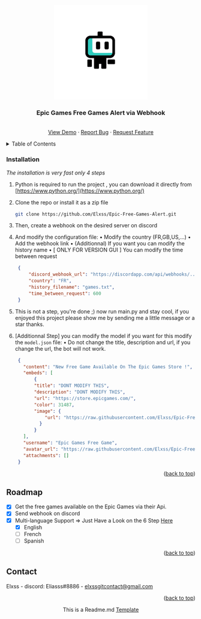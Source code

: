 <a name="readme-top"></a>

<!-- PROJECT LOGO -->
<br />
<div align="center">
  <a href="https://github.com/Elxss/Epic-Free-Games-Alert">
    <img src="images/logo.png" alt="Logo" width="250" height="250">
  </a>

  <h3 align="center">Epic Games Free Games Alert via Webhook</h3>

  <p align="center">
    <br />
    <a href="https://github.com/Elxss/Epic-Free-Games-Alert">View Demo</a>
    ·
    <a href="https://github.com/Elxss/Epic-Free-Games-Alert/issues">Report Bug</a>
    ·
    <a href="https://github.com/Elxss/Epic-Free-Games-Alert/issues">Request Feature</a>
  </p>
</div>



<!-- TABLE OF CONTENTS -->
<details>
  <summary>Table of Contents</summary>
  <ol>
    <li><a href="#installation">Installation</a></li>
    </li>
    <li><a href="#roadmap">Roadmap</a></li>
    <li><a href="#contact">Contact</a></li>
  </ol>
</details>



<!-- ABOUT THE PROJECT
## About The Project

[![Product Name Screen Shot][product-screenshot]](https://example.com)

There are many great README templates available on GitHub; however, I didn't find one that really suited my needs so I created this enhanced one. I want to create a README template so amazing that it'll be the last one you ever need -- I think this is it.

Here's why:
* Your time should be focused on creating something amazing. A project that solves a problem and helps others
* You shouldn't be doing the same tasks over and over like creating a README from scratch
* You should implement DRY principles to the rest of your life :smile:

Of course, no one template will serve all projects since your needs may be different. So I'll be adding more in the near future. You may also suggest changes by forking this repo and creating a pull request or opening an issue. Thanks to all the people have contributed to expanding this template!

Use the `BLANK_README.md` to get started.

<p align="right">(<a href="#readme-top">back to top</a>)</p>
 -->


<!-- GETTING STARTED
## Getting Started

This is an example of how you may give instructions on setting up your project locally.
To get a local copy up and running follow these simple example steps. -->

### Installation

_The installation is very fast only 4 steps_

1. Python is required to run the project , you can download it directly from [https://www.python.org/](https://www.python.org/)
2. Clone the repo or install it as a zip file
   ```sh
   git clone https://github.com/Elxss/Epic-Free-Games-Alert.git
   ```
3. Then, create a webhook on the desired server on discord
4. And modify the configuration file:
    • Modify the country (FR,GB,US,...)
    • Add the webhook link
    • (Additionnal) If you want you can modify the history name
    • [ ONLY FOR VERSION GUI ] You can modify the time between request
   ```json
    {
        "discord_webhook_url": "https://discordapp.com/api/webhooks/...",
        "country": "FR",
        "history_filename": "games.txt",
        "time_between_request": 600
    }
   ```
5. This is not a step, you're done ;) now run main.py and stay cool, if you enjoyed this project please show me by sending me a little message or a star thanks.

6. [Additionnal Step] you can modify the model if you want for this modify the `model.json` file:
   • Do not change the title, description and url, if you change the url, the bot will not work.
   ```json
    {
      "content": "New Free Game Available On The Epic Games Store !",
      "embeds": [
          {
          "title": "DONT MODIFY THIS",
          "description": "DONT MODIFY THIS",
          "url": "https://store.epicgames.com/",
          "color": 31487,
          "image": {
              "url": "https://raw.githubusercontent.com/Elxss/Epic-Free-Games-Alert/main/images/logo.png"
            }
          }
      ],
      "username": "Epic Games Free Game",
      "avatar_url": "https://raw.githubusercontent.com/Elxss/Epic-Free-Games-Alert/main/images/logo.png",
      "attachments": []
    }
   ```


<p align="right">(<a href="#readme-top">back to top</a>)</p>



<!-- ROADMAP -->
## Roadmap

- [x] Get the free games available on the Epic Games via their Api.
- [x] Send webhook on discord
- [x] Multi-language Support => Just Have a Look on the 6 Step <a href="#installation">Here</a>
    - [x] English
    - [ ] French
    - [ ] Spanish

<p align="right">(<a href="#readme-top">back to top</a>)</p>

<!-- CONTACT -->
## Contact

Elxss - discord: Eliasss#8886 - elxssgitcontact@gmail.com

<p align="right">(<a href="#readme-top">back to top</a>)</p>

<p align="center">This is a Readme.md <a href="https://github.com/othneildrew/Best-README-Template/blob/master/README.md">Template</a></p>
